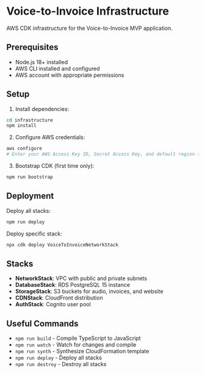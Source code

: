 # Voice-to-Invoice Infrastructure

AWS CDK infrastructure for the Voice-to-Invoice MVP application.

## Prerequisites

- Node.js 18+ installed
- AWS CLI installed and configured
- AWS account with appropriate permissions

## Setup

1. Install dependencies:
```bash
cd infrastructure
npm install
```

2. Configure AWS credentials:
```bash
aws configure
# Enter your AWS Access Key ID, Secret Access Key, and default region (eu-west-1)
```

3. Bootstrap CDK (first time only):
```bash
npm run bootstrap
```

## Deployment

Deploy all stacks:
```bash
npm run deploy
```

Deploy specific stack:
```bash
npx cdk deploy VoiceToInvoiceNetworkStack
```

## Stacks

- **NetworkStack**: VPC with public and private subnets
- **DatabaseStack**: RDS PostgreSQL 15 instance
- **StorageStack**: S3 buckets for audio, invoices, and website
- **CDNStack**: CloudFront distribution
- **AuthStack**: Cognito user pool

## Useful Commands

- `npm run build` - Compile TypeScript to JavaScript
- `npm run watch` - Watch for changes and compile
- `npm run synth` - Synthesize CloudFormation template
- `npm run deploy` - Deploy all stacks
- `npm run destroy` - Destroy all stacks
